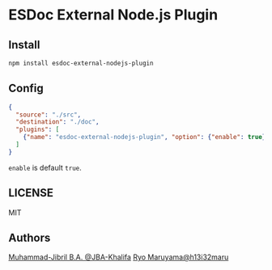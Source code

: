# ESDoc External Node.js Plugin
## Install
```bash
npm install esdoc-external-nodejs-plugin
```

## Config
```json
{
  "source": "./src",
  "destination": "./doc",
  "plugins": [
    {"name": "esdoc-external-nodejs-plugin", "option": {"enable": true}}
  ]
}
```

`enable` is default `true`.

## LICENSE
MIT

## Authors
[Muhammad-Jibril B.A. @JBA-Khalifa](https://github.com/JBA-Khalifa)
[Ryo Maruyama@h13i32maru](https://github.com/h13i32maru)